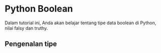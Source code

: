 # Python Boolean

Dalam tutorial ini, Anda akan belajar tentang tipe data boolean di Python, nilai falsy dan truthy.

## Pengenalan tipe